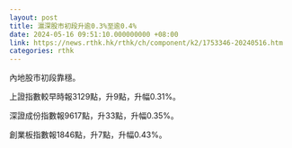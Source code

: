 ```yaml
---
layout: post
title: 滬深股市初段升逾0.3%至逾0.4%
date: 2024-05-16 09:51:10.000000000 +08:00
link: https://news.rthk.hk/rthk/ch/component/k2/1753346-20240516.htm
categories: rthk
---
```


內地股市初段靠穩。

上證指數較早時報3129點，升9點，升幅0.31%。

深證成份指數報9617點，升33點，升幅0.35%。

創業板指數報1846點，升7點，升幅0.43%。
